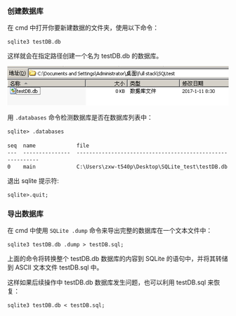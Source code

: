 ### 创建数据库

在 cmd 中打开你要新建数据的文件夹，使用以下命令：

```
sqlite3 testDB.db
```

这样就会在指定路径创建一个名为 testDB.db 的数据库。


![](https://github.com/SingleDiego/SQLite3-Notes/blob/main/IMG/01.png)


用 ``.databases`` 命令检测数据库是否在数据库列表中：
```
sqlite> .databases

seq  name             file                                                      
---  ---------------  ----------------------------------------------------------
0    main             C:\Users\zxw-t540p\Desktop\SQLite_test\testDB.db 
```

退出 sqlite 提示符:
```
sqlite>.quit;
```


### 导出数据库

在 cmd 中使用 ``SQLite .dump`` 命令来导出完整的数据库在一个文本文件中：
```
sqlite3 testDB.db .dump > testDB.sql;
```

上面的命令将转换整个 testDB.db 数据库的内容到 SQLite 的语句中，并将其转储到 ASCII 文本文件 testDB.sql 中。

这样如果后续操作中 testDB.db 数据库发生问题，也可以利用 testDB.sql 来恢复：

```
sqlite3 testDB.db < testDB.sql;
```
